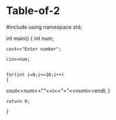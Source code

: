 # Table-of-2

#include <iostream>
using namespace std;

int main()
{
    int num;
    
    cout<<"Enter number";
    
    cin>>num;
    
    
    for(int i=0;i<=10;i++)
    {
  
  cout<<num<<"*"<<i<<"="<<num*i<<endl;
    }
    
    return 0;
        
    }

